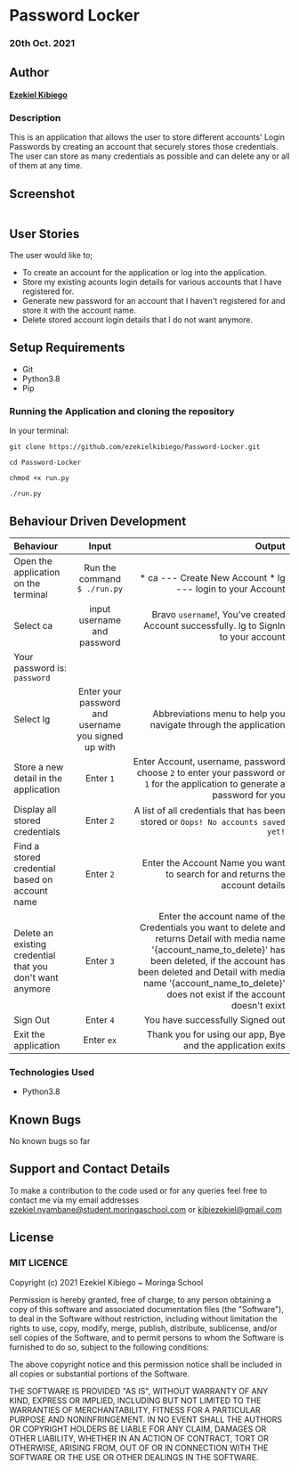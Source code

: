 # Password Locker

### 20th Oct. 2021

## Author

#### [Ezekiel Kibiego](https://github.com/ezekielkibiego)
### Description

This is an application that allows the user to store different accounts' Login Passwords by creating an account that securely stores those credentials. The user can store as many credentials as possible and can delete any or all of them at any time.

## Screenshot

<img src="">

## User Stories
The user would like to;
* To create an account for the application or log into the application.
* Store my existing acounts login details for various accounts that I have registered for.
* Generate new password for an account that I haven't registered for and store it with the account name.   
* Delete stored account login details that I do not want anymore.

## Setup Requirements

- Git
- Python3.8
- Pip

### Running the Application and cloning the repository

In your terminal:

```
git clone https://github.com/ezekielkibiego/Password-Locker.git
```

```
cd Password-Locker
```

```
chmod +x run.py
```

```
./run.py
```

## Behaviour Driven Development

| Behaviour | Input | Output |
| :---------------- | :---------------: | ------------------: |
|Open the application on the terminal | Run the command ```$ ./run.py```|  <br>* ca ---  Create New Account * lg ---  login to your Account |
|Select  ca| input username and password| Bravo ```username```!, You've created Account successfully. lg to SignIn to your account
 Your password is: ```password```|
|Select lg | Enter your password and username you signed up with| Abbreviations menu to help you navigate through the application|
|Store a new detail in the application| Enter ```1```|Enter Account, username, password<br>choose ```2``` to enter your password or ```1``` for the application to generate a password for you |
|Display all stored credentials | Enter ```2```|A list of all credentials that has been stored or ```Oops! No accounts saved yet!``` |
|Find a stored credential based on account name|Enter ```2```| Enter the Account Name you want to search for and returns the account details|
|Delete an existing credential that you don't want anymore|Enter ```3```|Enter the account name of the Credentials you want to delete and returns Detail with media name '{account_name_to_delete}' has been deleted, if the account has been deleted and Detail with media name '{account_name_to_delete}' does not exist if the account doesn't exixt|
|Sign Out | Enter ```4```| You have successfully Signed out|
|Exit the application| Enter ```ex```| Thank you for using our app, Bye and the application exits |


### Technologies Used

- Python3.8

## Known Bugs

No known bugs so far

## Support and Contact Details

To make a contribution to the code used or for any queries feel free to contact me via my email addresses ezekiel.nyambane@student.moringaschool.com or kibiezekiel@gmail.com

## License

### MIT LICENCE

Copyright (c) 2021 Ezekiel Kibiego ~ Moringa School

Permission is hereby granted, free of charge, to any person obtaining a copy of this software and associated documentation files (the "Software"), to deal in the Software without restriction, including without limitation the rights to use, copy, modify, merge, publish, distribute, sublicense, and/or sell copies of the Software, and to permit persons to whom the Software is furnished to do so, subject to the following conditions:

The above copyright notice and this permission notice shall be included in all copies or substantial portions of the Software.

THE SOFTWARE IS PROVIDED "AS IS", WITHOUT WARRANTY OF ANY KIND, EXPRESS OR IMPLIED, INCLUDING BUT NOT LIMITED TO THE WARRANTIES OF MERCHANTABILITY, FITNESS FOR A PARTICULAR PURPOSE AND NONINFRINGEMENT. IN NO EVENT SHALL THE AUTHORS OR COPYRIGHT HOLDERS BE LIABLE FOR ANY CLAIM, DAMAGES OR OTHER LIABILITY, WHETHER IN AN ACTION OF CONTRACT, TORT OR OTHERWISE, ARISING FROM, OUT OF OR IN CONNECTION WITH THE SOFTWARE OR THE USE OR OTHER DEALINGS IN THE SOFTWARE.